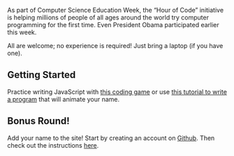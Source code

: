 As part of Computer Science Education Week, the “Hour of Code” initiative is helping millions of people of all ages around the world try computer programming for the first time. Even President Obama participated earlier this week.

All are welcome; no experience is required! Just bring a laptop (if you have one).

## Getting Started

Practice writing JavaScript with [this coding game](http://hourofcode.com/code) or use [this tutorial to write a program](http://www.codecademy.com/goals/hour-of-code) that will animate your name.

## Bonus Round!

Add your name to the site! Start by creating an account on [Github](https://github.com). Then check out the instructions [here](addyourname.html).
